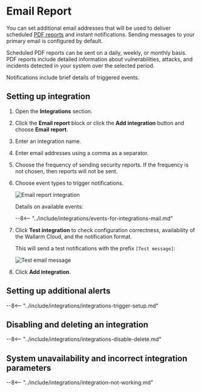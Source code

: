# Email Report

You can set additional email addresses that will be used to deliver scheduled [PDF reports](../../../user-guides/search-and-filters/custom-report.md) and instant notifications. Sending messages to your primary email is configured by default.

Scheduled PDF reports can be sent on a daily, weekly, or monthly basis. PDF reports include detailed information about vulnerabilities, attacks, and incidents detected in your system over the selected period.

Notifications include brief details of triggered events.

## Setting up integration

1. Open the **Integrations** section.
1. Click the **Email report** block or click the **Add integration** button and choose **Email report**. 
1. Enter an integration name.
1. Enter email addresses using a comma as a separator.
1. Choose the frequency of sending security reports. If the frequency is not chosen, then reports will not be sent.
1. Choose event types to trigger notifications.

    ![Email report integration](../../../images/user-guides/settings/integrations/add-email-report-integration.png)

    Details on available events:

    --8<-- "../include/integrations/events-for-integrations-mail.md"

1. Click **Test integration** to check configuration correctness, availability of the Wallarm Cloud, and the notification format.

    This will send a test notifications with the prefix `[Test message]`:

    ![Test email message](../../../images/user-guides/settings/integrations/test-email-scope-changed.png)

1. Click **Add integration**.

## Setting up additional alerts

--8<-- "../include/integrations/integrations-trigger-setup.md"

## Disabling and deleting an integration

--8<-- "../include/integrations/integrations-disable-delete.md"

## System unavailability and incorrect integration parameters

--8<-- "../include/integrations/integration-not-working.md"
